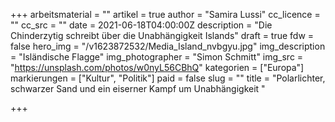 +++
arbeitsmaterial = ""
artikel = true
author = "Samira Lussi"
cc_licence = ""
cc_src = ""
date = 2021-06-18T04:00:00Z
description = "Die Chinderzytig schreibt über die Unabhängigkeit Islands"
draft = true
fdw = false
hero_img = "/v1623872532/Media_Island_nvbgyu.jpg"
img_description = "Isländische Flagge"
img_photographer = "Simon Schmitt"
img_src = "https://unsplash.com/photos/w0nyL56CBhQ"
kategorien = ["Europa"]
markierungen = ["Kultur", "Politik"]
paid = false
slug = ""
title = "Polarlichter, schwarzer Sand und ein eiserner Kampf um Unabhängigkeit "

+++
